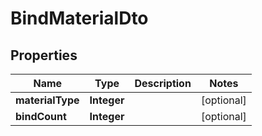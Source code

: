 

# BindMaterialDto


## Properties

Name | Type | Description | Notes
------------ | ------------- | ------------- | -------------
**materialType** | **Integer** |  |  [optional]
**bindCount** | **Integer** |  |  [optional]



